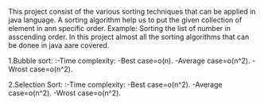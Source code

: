 This project consist of the various sorting techniques that can be applied in java language.
A sorting algorithm help us to put the given collection of element in ann specific  order.
Example:
Sorting the list of number in asscending order.
In this project almost all  the sorting algorithms that can be donee in java aare covered.

1.Bubble sort:
    :-Time complexity:
     -Best case=o(n).
     -Average case=o(n^2).
     -Wrost case=o(n^2).

2.Selection Sort:
    :-Time complexity:
     -Best case=o(n^2).
     -Average case=o(n^2).
     -Wrost case=o(n^2).
